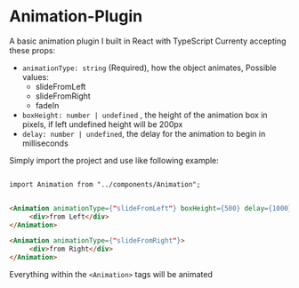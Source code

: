 # Animation-Plugin
A basic animation plugin I built in React with TypeScript
Currenty accepting these props:
  - ```animationType: string``` (Required), how the object animates, 
  Possible values:
       -  slideFromLeft
       -  slideFromRight
       -  fadeIn
  - ```boxHeight: number | undefined``` , the height of the animation box in pixels, if left undefined height will be 200px
  - ```delay: number | undefined```, the delay for the animation to begin in milliseconds

Simply import the project and use like following example:

```html

import Animation from "../components/Animation";


<Animation animationType={"slideFromLeft"} boxHeight={500} delay={1000}>
     <div>from Left</div>
</Animation>

<Animation animationType={"slideFromRight"}>
     <div>from Right</div>
</Animation>

```
Everything within the ``` <Animation> ``` tags will be animated
